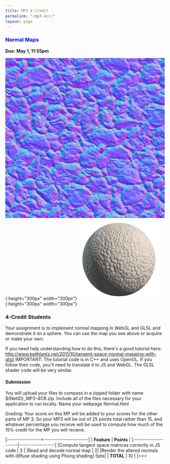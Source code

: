 ```yaml
---
title: MP2 4 Credit
permalink: "/mp3-4cr/"
layout: page
---
```


### <span style="color:blue">Normal Maps</span>
**Due: May 1, 11:55pm**

![normal map](/assets/img/blocks_normal.JPG){:height="300px" width="300px"} 
![sphere image](/assets/img/stone_nrm_render-256x256.png){:height="300px" width="300px"} 

### 4-Credit Students ###
Your assignment is to implement normal mapping in WebGL and GLSL and demonstrate it on a sphere. You can use the map you see above or acquire or make your own.

If you need help understanding how to do this, there's a good tutorial here: http://www.keithlantz.net/2011/10/tangent-space-normal-mapping-with-glsl/
IMPORTANT: The tutorial code is in C++ and uses OpenGL. If you follow their code, you'll need to translate it to JS and WebGL. The GLSL shader code will be very similar.

#### Submission ####

You will upload your files to compass in a zipped folder with name ${NetID}_MP3-4CR.zip. Include all of the files necessary for your application to run locally. Name your webpage Normal.html

Grading:
Your score on this MP will be added to your scores for the other parts of MP 3. So your MP3 will be out of 25 points total rather than 15, and whatever percentage you receive will be used to compute how much of the 15% credit for the MP you will recieve.  

|:----------------+----------------------|
| **Feature**     | **Points**           |
|:--------------------|-----------------:|
|Compute tangent space matrices correctly in JS code |	3 |
|Read and decode normal map | 2|
|Render the altered normals with diffuse shading using Phong shading|	5pts|
| **TOTAL**	                                                | 10    |
|===
 
